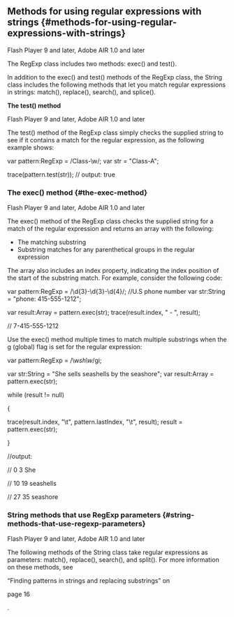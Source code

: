 ## Methods for using regular expressions with strings {#methods-for-using-regular-expressions-with-strings}

Flash Player 9 and later, Adobe AIR 1.0 and later

The RegExp class includes two methods: exec() and test().

In addition to the exec() and test() methods of the RegExp class, the String class includes the following methods that let you match regular expressions in strings: match(), replace(), search(), and splice().

**The test() method**

Flash Player 9 and later, Adobe AIR 1.0 and later

The test() method of the RegExp class simply checks the supplied string to see if it contains a match for the regular expression, as the following example shows:

var pattern:RegExp = /Class-\w/; var str = &quot;Class-A&quot;;

trace(pattern.test(str)); // output: true

### The exec() method {#the-exec-method}

Flash Player 9 and later, Adobe AIR 1.0 and later

The exec() method of the RegExp class checks the supplied string for a match of the regular expression and returns an array with the following:

*   The matching substring
*   Substring matches for any parenthetical groups in the regular expression

The array also includes an index property, indicating the index position of the start of the substring match. For example, consider the following code:

var pattern:RegExp = /\d{3}\-\d{3}-\d{4}/; //U.S phone number var str:String = &quot;phone: 415-555-1212&quot;;

var result:Array = pattern.exec(str); trace(result.index, &quot; - &quot;, result);

// 7-415-555-1212

Use the exec() method multiple times to match multiple substrings when the g (global) flag is set for the regular expression:

var pattern:RegExp = /\w*sh\w*/gi;

var str:String = &quot;She sells seashells by the seashore&quot;; var result:Array = pattern.exec(str);

while (result != null)

{

trace(result.index, &quot;\t&quot;, pattern.lastIndex, &quot;\t&quot;, result); result = pattern.exec(str);

}

//output:

// 0 3 She

// 10 19 seashells

// 27 35 seashore

### String methods that use RegExp parameters {#string-methods-that-use-regexp-parameters}

Flash Player 9 and later, Adobe AIR 1.0 and later

The following methods of the String class take regular expressions as parameters: match(), replace(), search(), and split(). For more information on these methods, see

“Finding patterns in strings and replacing substrings” on

page 16

.